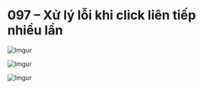 # 097 – Xử lý lỗi khi click liên tiếp nhiều lần

![Imgur](https://i.imgur.com/MmwD5jn.png)  

![Imgur](https://i.imgur.com/a63AH2i.png)  

![Imgur](https://i.imgur.com/zkFbU30.png)  